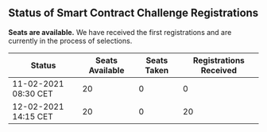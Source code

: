 ## Status of Smart Contract Challenge Registrations

**Seats are available.** We have received the first registrations and are currently in the process of selections.

| Status               |  Seats Available | Seats Taken | Registrations Received | 
|-                     | -                | -           |-                       |
| 11-02-2021 08:30 CET | 20               | 0           | 0                      | 
| 12-02-2021 14:15 CET | 20               | 0           | 20                     |

